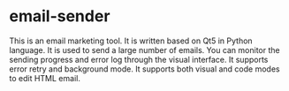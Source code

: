 # email-sender
This is an email marketing tool. It is written based on Qt5 in Python language. It is used to send a large number of emails. You can monitor the sending progress and error log through the visual interface. It supports error retry and background mode. It supports both visual and code modes to edit HTML email.
